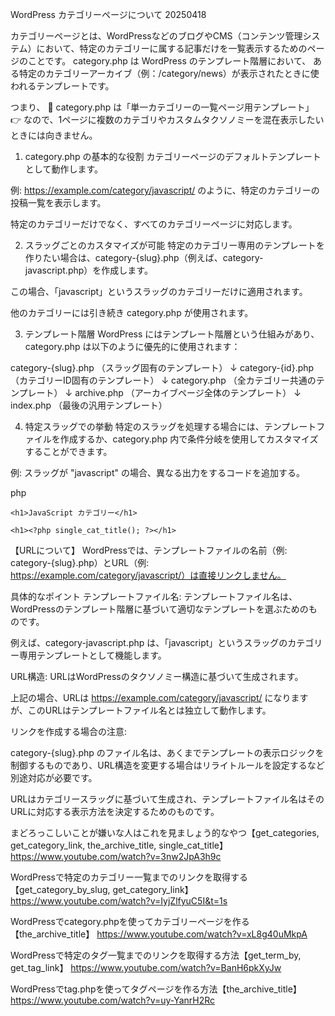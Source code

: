 WordPress カテゴリーページについて 20250418


カテゴリーページとは、WordPressなどのブログやCMS（コンテンツ管理システム）において、特定のカテゴリーに属する記事だけを一覧表示するためのページのことです。
category.php は WordPress のテンプレート階層において、
ある特定のカテゴリーアーカイブ（例：/category/news）が表示されたときに使われるテンプレートです。

つまり、
📌 category.php は「単一カテゴリーの一覧ページ用テンプレート」
👉 なので、1ページに複数のカテゴリやカスタムタクソノミーを混在表示したいときには向きません。


1. category.php の基本的な役割
カテゴリーページのデフォルトテンプレートとして動作します。

例: https://example.com/category/javascript/ のように、特定のカテゴリーの投稿一覧を表示します。

特定のカテゴリーだけでなく、すべてのカテゴリーページに対応します。

2. スラッグごとのカスタマイズが可能
特定のカテゴリー専用のテンプレートを作りたい場合は、category-{slug}.php（例えば、category-javascript.php）を作成します。

この場合、「javascript」というスラッグのカテゴリーだけに適用されます。

他のカテゴリーには引き続き category.php が使用されます。


3. テンプレート階層
WordPress にはテンプレート階層という仕組みがあり、category.php は以下のように優先的に使用されます：

category-{slug}.php （スラッグ固有のテンプレート）
↓
category-{id}.php （カテゴリーID固有のテンプレート）
↓
category.php （全カテゴリー共通のテンプレート）
↓
archive.php （アーカイブページ全体のテンプレート）
↓
index.php （最後の汎用テンプレート）


4. 特定スラッグでの挙動
特定のスラッグを処理する場合には、テンプレートファイルを作成するか、category.php 内で条件分岐を使用してカスタマイズすることができます。

例: スラッグが "javascript" の場合、異なる出力をするコードを追加する。

php
<?php if (is_category('javascript')): ?>
    <h1>JavaScript カテゴリー</h1>
<?php else: ?>
    <h1><?php single_cat_title(); ?></h1>
<?php endif; ?>


【URLについて】
WordPressでは、テンプレートファイルの名前（例: category-{slug}.php）とURL（例: https://example.com/category/javascript/）は直接リンクしません。

具体的なポイント
テンプレートファイル名:
テンプレートファイル名は、WordPressのテンプレート階層に基づいて適切なテンプレートを選ぶためのものです。

例えば、category-javascript.php は、「javascript」というスラッグのカテゴリー専用テンプレートとして機能します。

URL構造:
URLはWordPressのタクソノミー構造に基づいて生成されます。

上記の場合、URLは https://example.com/category/javascript/ になりますが、このURLはテンプレートファイル名とは独立して動作します。

リンクを作成する場合の注意:

category-{slug}.php のファイル名は、あくまでテンプレートの表示ロジックを制御するものであり、URL構造を変更する場合はリライトルールを設定するなど別途対応が必要です。

URLはカテゴリースラッグに基づいて生成され、テンプレートファイル名はそのURLに対応する表示方法を決定するためのものです。


まどろっこしいことが嫌いな人はこれを見ましょう的なやつ【get_categories, get_category_link, the_archive_title, single_cat_title】
https://www.youtube.com/watch?v=3nw2JpA3h9c

WordPressで特定のカテゴリー一覧までのリンクを取得する【get_category_by_slug, get_category_link】
https://www.youtube.com/watch?v=IyjZlfyuC5I&t=1s

WordPressでcategory.phpを使ってカテゴリーページを作る【the_archive_title】
https://www.youtube.com/watch?v=xL8g40uMkpA

WordPressで特定のタグ一覧までのリンクを取得する方法【get_term_by, get_tag_link】
https://www.youtube.com/watch?v=BanH6pkXyJw

WordPressでtag.phpを使ってタグページを作る方法【the_archive_title】
https://www.youtube.com/watch?v=uy-YanrH2Rc